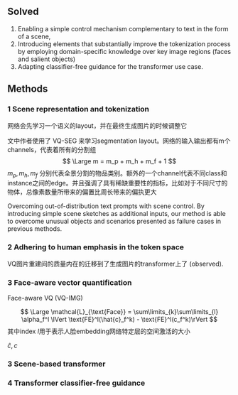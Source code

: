 

## Solved

1. Enabling a simple control mechanism complementary to text in the form of a scene,
2.  Introducing elements that substantially improve the tokenization process by employing domain-specific knowledge
   over key image regions (faces and salient objects)
3. Adapting classifier-free guidance for the transformer use case. 



## Methods

### 1 Scene representation and tokenization

网络会先学习一个语义的layout，并在最终生成图片的时候调整它

文中作者使用了 VQ-SEG 来学习segmentation layout。网络的输入输出都有m个channels，代表着所有的分割组
$$
\Large
m = m_p + m_h + m_f + 1
$$
$m_p, m_h, m_f$ 分别代表全景分割的物品类别。额外的一个channel代表不同class和instance之间的edge。并且强调了具有稀缺重要性的指标，比如对于不同尺寸的物体，总像素数量所带来的偏置比周长带来的偏执更大



Overcoming out-of-distribution text prompts with scene control. By introducing simple scene sketches as additional
inputs, our method is able to overcome unusual objects and scenarios presented as failure cases in previous methods.



### 2 Adhering to human emphasis in the token space

VQ图片重建间的质量内在的迁移到了生成图片的transformer上了 (observed).



### 3 Face-aware vector quantification

Face-aware VQ (VQ-IMG)

$$
\Large
\mathcal{L}_{\text{Face}} = \sum\limits_{k}\sum\limits_{l} \alpha_f^l \lVert \text{FE}^l(\hat{c}_f^k) - \text{FE}^l(c_f^k)\rVert
$$
其中index $l$用于表示人脸embedding网络特定层的空间激活的大小 

$\hat{c}, c$ 





### 3 Scene-based transformer







### 4 Transformer classifier-free guidance


















